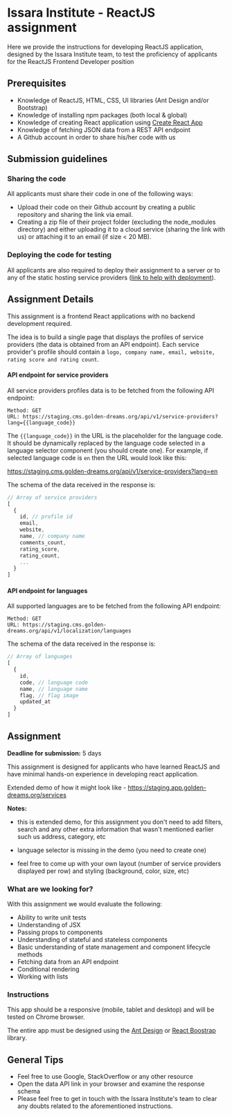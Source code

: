 # Issara Institute - ReactJS assignment

Here we provide the instructions for developing ReactJS application, designed by the Issara Institute team, to test the proficiency of applicants for the ReactJS Frontend Developer position

## Prerequisites
* Knowledge of ReactJS, HTML, CSS, UI libraries (Ant Design and/or Bootstrap)
* Knowledge of installing npm packages (both local & global)
* Knowledge of creating React application using [Create React App](https://facebook.github.io/create-react-app/)
* Knowledge of fetching JSON data from a REST API endpoint
* A Github account in order to share his/her code with us

## Submission guidelines

### Sharing the code

All applicants must share their code in one of the following ways:

 - Upload their code on their Github account by creating a public repository and sharing the link via email.
 - Creating a zip file of their project folder (excluding the node_modules directory) and either uploading it to a cloud service (sharing the link with us) or attaching it to an email (if size < 20 MB).

### Deploying the code for testing

All applicants are also required to deploy their assignment to a server or to any of the static hosting service providers ([link to help with deployment](https://facebook.github.io/create-react-app/docs/deployment)).

## Assignment Details

This assignment is a frontend React applications with no backend development required.

The idea is to build a single page that displays the profiles of service providers (the data is obtained from an API endpoint). Each service provider's profile should contain a `logo, company name, email, website, rating score and rating count`.

#### API endpoint for service providers

All service providers profiles data is to be fetched from the following API endpoint:
```
Method: GET
URL: https://staging.cms.golden-dreams.org/api/v1/service-providers?lang={{language_code}}
```

The `{{language_code}}` in the URL is the placeholder for the language code. It should be dynamically replaced by the language code selected in a language selector component (you should create one). For example, if selected language code is `en` then the URL would look like this:

https://staging.cms.golden-dreams.org/api/v1/service-providers?lang=en

The schema of the data received in the response is:
```Javascript
// Array of service providers
[
  {
    id,	// profile id
    email,
    website,
    name, // company name
    comments_count,
    rating_score,
    rating_count,
    ...
  }
]
```

#### API endpoint for languages

All supported languages are to be fetched from the following API endpoint:
```
Method: GET
URL: https://staging.cms.golden-dreams.org/api/v1/localization/languages
```

The schema of the data received in the response is:
```Javascript
// Array of languages
[
  {
    id,
    code, // language code
    name, // language name
    flag, // flag image
    updated_at
  }
]
```


## Assignment

**Deadline for submission:** 5 days

This assignment is designed for applicants who have learned ReactJS and have minimal hands-on experience in developing react application.

Extended demo of how it might look like - https://staging.app.golden-dreams.org/services

**Notes:**
- this is extended demo, for this assignment you don't need to add filters, search and any other extra information that wasn't mentioned earlier such us address, category, etc

- language selector is missing in the demo (you need to create one)

- feel free to come up with your own layout (number of service providers displayed per row) and styling (background, color, size, etc)

### What are we looking for?

With this assignment we would evaluate the following:
 
 - Ability to write unit tests
 - Understanding of JSX
 - Passing props to components
 - Understanding of stateful and stateless components
 - Basic understanding of state management and component lifecycle methods
 - Fetching data from an API endpoint
 - Conditional rendering
 - Working with lists

### Instructions
This app should be a responsive (mobile, tablet and desktop) and will be tested on Chrome browser.

The entire app must be designed using the [Ant Design](https://ant.design/) or [React Boostrap](https://react-bootstrap.github.io/) library.

## General Tips

 - Feel free to use Google, StackOverflow or any other resource
 - Open the data API link in your browser and examine the response schema
 - Please feel free to get in touch with the Issara Institute's team to clear any doubts related to the aforementioned instructions.
